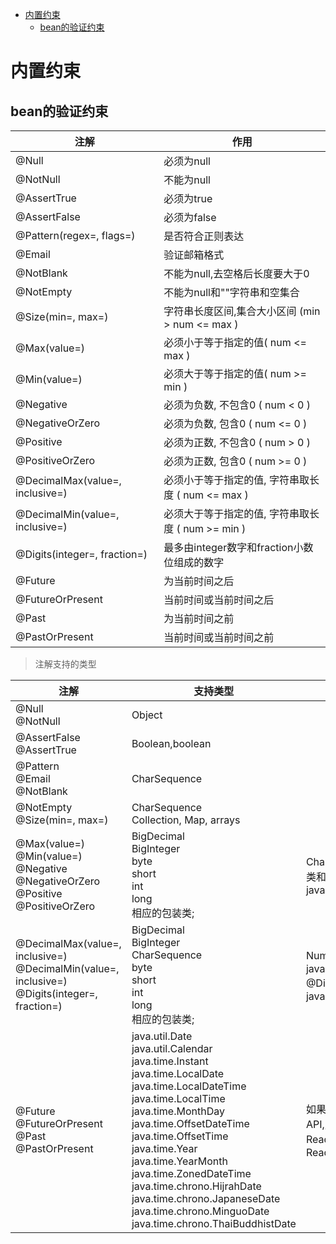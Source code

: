 <!-- TOC -->

- [内置约束](#%e5%86%85%e7%bd%ae%e7%ba%a6%e6%9d%9f)
  - [bean的验证约束](#bean%e7%9a%84%e9%aa%8c%e8%af%81%e7%ba%a6%e6%9d%9f)

<!-- /TOC -->


# 内置约束
## bean的验证约束

| 注解                            | 作用                                                  |
| ------------------------------- | ----------------------------------------------------- |
| @Null                           | 必须为null                                            |
| @NotNull                        | 不能为null                                            |
| @AssertTrue                     | 必须为true                                            |
| @AssertFalse                    | 必须为false                                           |
| @Pattern(regex=, flags=)        | 是否符合正则表达                                      |
| @Email                          | 验证邮箱格式                                          |
| @NotBlank                       | 不能为null,去空格后长度要大于0                        |
| @NotEmpty                       | 不能为null和""字符串和空集合                          |
| @Size(min=, max=)               | 字符串长度区间,集合大小区间 (min &gt; num &lt;= max ) |
| @Max(value=)                    | 必须小于等于指定的值( num &lt;= max )                 |
| @Min(value=)                    | 必须大于等于指定的值( num &gt;= min )                 |
| @Negative                       | 必须为负数, 不包含0 ( num &lt; 0 )                    |
| @NegativeOrZero                 | 必须为负数, 包含0 ( num &lt;= 0 )                     |
| @Positive                       | 必须为正数, 不包含0 ( num &gt; 0 )                    |
| @PositiveOrZero                 | 必须为正数, 包含0 ( num &gt;= 0 )                     |
| @DecimalMax(value=, inclusive=) | 必须小于等于指定的值, 字符串取长度 ( num &lt;= max )  |
| @DecimalMin(value=, inclusive=) | 必须大于等于指定的值, 字符串取长度 ( num &gt;= min )  |
| @Digits(integer=, fraction=)    | 最多由integer数字和fraction小数位组成的数字           |
| @Future                         | 为当前时间之后                                        |
| @FutureOrPresent                | 当前时间或当前时间之后                                |
| @Past                           | 为当前时间之前                                        |
| @PastOrPresent                  | 当前时间或当前时间之前                                |

> 注解支持的类型

| 注解                                                                                               | 支持类型                                                                                                                                                                                                                                                                                                                                                                                                             | HV额外支持                                                                         |
| -------------------------------------------------------------------------------------------------- | -------------------------------------------------------------------------------------------------------------------------------------------------------------------------------------------------------------------------------------------------------------------------------------------------------------------------------------------------------------------------------------------------------------------- | ---------------------------------------------------------------------------------- |
| @Null<br>@NotNull                                                                                  | Object                                                                                                                                                                                                                                                                                                                                                                                                               |
| @AssertFalse<br> @AssertTrue                                                                       | Boolean,boolean                                                                                                                                                                                                                                                                                                                                                                                                      |
| @Pattern<br>@Email<br>@NotBlank                                                                    | CharSequence                                                                                                                                                                                                                                                                                                                                                                                                         |
| @NotEmpty<br>@Size(min=, max=)                                                                     | CharSequence<br>Collection, Map, arrays                                                                                                                                                                                                                                                                                                                                                                              |
| @Max(value=)<br>@Min(value=)<br>@Negative<br>@NegativeOrZero<br>@Positive<br>@PositiveOrZero       | BigDecimal<br>BigInteger<br>byte<br>short<br>int<br>long<br>相应的包装类;                                                                                                                                                                                                                                                                                                                                            | CharSequence子类,Number子类和javax.money.MonetaryAmount                            |
| @DecimalMax(value=, inclusive=)<br>@DecimalMin(value=, inclusive=)<br>@Digits(integer=, fraction=) | BigDecimal<br>BigInteger<br>CharSequence<br>byte<br>short<br>int<br>long<br>相应的包装类;                                                                                                                                                                                                                                                                                                                            | Number子类和javax.money.MonetaryAmount<br>@Digits不支持javax.money.MonetaryAmount  |
| @Future<br>@FutureOrPresent<br>@Past<br>@PastOrPresent                                             | java.util.Date<br>java.util.Calendar<br>java.time.Instant<br>java.time.LocalDate<br>java.time.LocalDateTime<br>java.time.LocalTime<br>java.time.MonthDay<br>java.time.OffsetDateTime<br>java.time.OffsetTime<br>java.time.Year<br>java.time.YearMonth<br>java.time.ZonedDateTime<br>java.time.chrono.HijrahDate<br>java.time.chrono.JapaneseDate<br>java.time.chrono.MinguoDate<br>java.time.chrono.ThaiBuddhistDate | 如果有Joda Time date/time API,则由HV附加支持：ReadablePartial子类和ReadableInstant |


